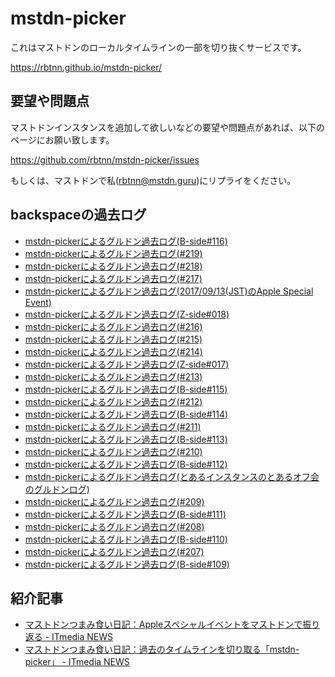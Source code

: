 
# mstdn-picker

これはマストドンのローカルタイムラインの一部を切り抜くサービスです。  

https://rbtnn.github.io/mstdn-picker/

## 要望や問題点

マストドンインスタンスを追加して欲しいなどの要望や問題点があれば、以下のページにお願い致します。  

https://github.com/rbtnn/mstdn-picker/issues

もしくは、マストドンで私([rbtnn@mstdn.guru](https://mstdn.guru/@rbtnn))にリプライをください。  

## backspaceの過去ログ

* [mstdn-pickerによるグルドン過去ログ(B-side#116)](https://rbtnn.github.io/mstdn-picker/?instance=mstdn.guru&since_id=757858&max_id=758152)
* [mstdn-pickerによるグルドン過去ログ(#219)](https://rbtnn.github.io/mstdn-picker/?instance=mstdn.guru&since_id=746336&max_id=747489)
* [mstdn-pickerによるグルドン過去ログ(#218)](https://rbtnn.github.io/mstdn-picker/?instance=mstdn.guru&since_id=724762&max_id=725897)
* [mstdn-pickerによるグルドン過去ログ(#217)](https://rbtnn.github.io/mstdn-picker/?instance=mstdn.guru&since_id=692689&max_id=694199)
* [mstdn-pickerによるグルドン過去ログ(2017/09/13(JST)のApple Special Event)](https://rbtnn.github.io/mstdn-picker/?instance=mstdn.guru&since_id=673864&max_id=676033)
* [mstdn-pickerによるグルドン過去ログ(Z-side#018)](https://rbtnn.github.io/mstdn-picker/?instance=mstdn.guru&since_id=664332&max_id=665468)
* [mstdn-pickerによるグルドン過去ログ(#216)](https://rbtnn.github.io/mstdn-picker/?instance=mstdn.guru&since_id=658859&max_id=660216)
* [mstdn-pickerによるグルドン過去ログ(#215)](https://rbtnn.github.io/mstdn-picker/?instance=mstdn.guru&since_id=633838&max_id=635825)
* [mstdn-pickerによるグルドン過去ログ(#214)](https://rbtnn.github.io/mstdn-picker/?instance=mstdn.guru&since_id=611658&max_id=612923)
* [mstdn-pickerによるグルドン過去ログ(Z-side#017)](https://rbtnn.github.io/mstdn-picker/?instance=mstdn.guru&since_id=598676&max_id=599439)
* [mstdn-pickerによるグルドン過去ログ(#213)](https://rbtnn.github.io/mstdn-picker/?instance=mstdn.guru&since_id=584638&max_id=585656)
* [mstdn-pickerによるグルドン過去ログ(B-side#115)](https://rbtnn.github.io/mstdn-picker/?instance=mstdn.guru&since_id=573313&max_id=574555)
* [mstdn-pickerによるグルドン過去ログ(#212)](https://rbtnn.github.io/mstdn-picker/?instance=mstdn.guru&since_id=559221&max_id=560821)
* [mstdn-pickerによるグルドン過去ログ(B-side#114)](https://rbtnn.github.io/mstdn-picker/?instance=mstdn.guru&since_id=547703&max_id=548926)
* [mstdn-pickerによるグルドン過去ログ(#211)](https://rbtnn.github.io/mstdn-picker/?instance=mstdn.guru&since_id=530663&max_id=531598)
* [mstdn-pickerによるグルドン過去ログ(B-side#113)](https://rbtnn.github.io/mstdn-picker/?instance=mstdn.guru&since_id=522286&max_id=523318)
* [mstdn-pickerによるグルドン過去ログ(#210)](https://rbtnn.github.io/mstdn-picker/?instance=mstdn.guru&since_id=506665&max_id=507872)
* [mstdn-pickerによるグルドン過去ログ(B-side#112)](https://rbtnn.github.io/mstdn-picker/?instance=mstdn.guru&since_id=490461&max_id=491867)
* [mstdn-pickerによるグルドン過去ログ(とあるインスタンスのとあるオフ会のグルドンログ)](https://rbtnn.github.io/mstdn-picker/?instance=mstdn.guru&since_id=476040&max_id=478079)
* [mstdn-pickerによるグルドン過去ログ(#209)](https://rbtnn.github.io/mstdn-picker/?instance=mstdn.guru&since_id=470703&max_id=471640)
* [mstdn-pickerによるグルドン過去ログ(B-side#111)](https://rbtnn.github.io/mstdn-picker/?instance=mstdn.guru&since_id=457762&max_id=458611)
* [mstdn-pickerによるグルドン過去ログ(#208)](https://rbtnn.github.io/mstdn-picker/?instance=mstdn.guru&since_id=441438&max_id=442675)
* [mstdn-pickerによるグルドン過去ログ(B-side#110)](https://rbtnn.github.io/mstdn-picker/?instance=mstdn.guru&since_id=429488&max_id=430653)
* [mstdn-pickerによるグルドン過去ログ(#207)](https://rbtnn.github.io/mstdn-picker/?instance=mstdn.guru&since_id=413183&max_id=414527)
* [mstdn-pickerによるグルドン過去ログ(B-side#109)](https://rbtnn.github.io/mstdn-picker/?instance=mstdn.guru&since_id=400670&max_id=401691)

## 紹介記事

* [マストドンつまみ食い日記：Appleスペシャルイベントをマストドンで振り返る - ITmedia NEWS](http://www.itmedia.co.jp/news/articles/1709/13/news152.html)
* [マストドンつまみ食い日記：過去のタイムラインを切り取る「mstdn-picker」 - ITmedia NEWS](http://www.itmedia.co.jp/news/articles/1707/19/news138.html)

